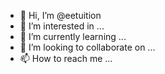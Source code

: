 - 👋 Hi, I’m @eetuition
- 👀 I’m interested in ...
- 🌱 I’m currently learning ...
- 💞️ I’m looking to collaborate on ...
- 📫 How to reach me ...

<!---
eetuition/eetuition is a ✨ special ✨ repository because its `README.md` (this file) appears on your GitHub profile.
You can click the Preview link to take a look at your changes.
--->
